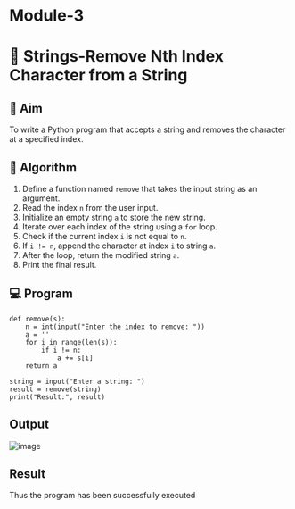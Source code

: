 # Module-3
# 🧹 Strings-Remove Nth Index Character from a String

## 🎯 Aim
To write a Python program that accepts a string and removes the character at a specified index.

## 🧠 Algorithm
1. Define a function named `remove` that takes the input string as an argument.
2. Read the index `n` from the user input.
3. Initialize an empty string `a` to store the new string.
4. Iterate over each index of the string using a `for` loop.
5. Check if the current index `i` is not equal to `n`.
6. If `i != n`, append the character at index `i` to string `a`.
7. After the loop, return the modified string `a`.
8. Print the final result.

## 💻 Program
```
def remove(s):
    n = int(input("Enter the index to remove: "))
    a = ''
    for i in range(len(s)):
        if i != n:
            a += s[i]
    return a

string = input("Enter a string: ")
result = remove(string)
print("Result:", result)
```

## Output
![image](https://github.com/user-attachments/assets/71e39836-6231-4e68-8ed2-ea54c6278d48)
## Result
Thus the program has been successfully executed 
